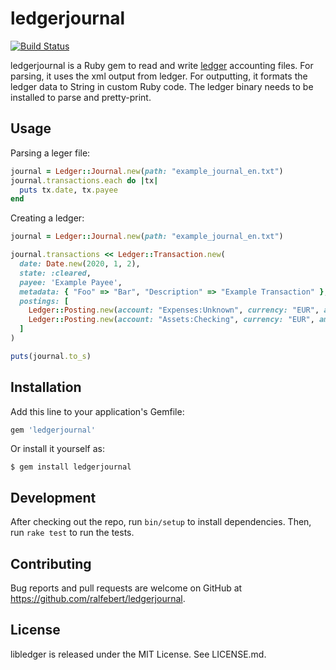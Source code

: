 # ledgerjournal

[![Build Status](https://travis-ci.org/ralfebert/ledgerjournal.svg?branch=master)](https://travis-ci.org/github/ralfebert/ledgerjournal)

ledgerjournal is a Ruby gem to read and write [ledger](https://www.ledger-cli.org/) accounting files.
For parsing, it uses the xml output from ledger. For outputting, it formats the ledger data to String in custom Ruby code.
The ledger binary needs to be installed to parse and pretty-print.

## Usage

Parsing a leger file: 

```ruby
journal = Ledger::Journal.new(path: "example_journal_en.txt")
journal.transactions.each do |tx|
  puts tx.date, tx.payee
end
```

Creating a ledger:

```ruby
journal = Ledger::Journal.new(path: "example_journal_en.txt")

journal.transactions << Ledger::Transaction.new(
  date: Date.new(2020, 1, 2),
  state: :cleared,
  payee: 'Example Payee',
  metadata: { "Foo" => "Bar", "Description" => "Example Transaction" },
  postings: [
    Ledger::Posting.new(account: "Expenses:Unknown", currency: "EUR", amount: BigDecimal('1234.56'), metadata: { "Foo" => "Bar", "Description" => "Example Posting" }),
    Ledger::Posting.new(account: "Assets:Checking", currency: "EUR", amount: BigDecimal('-1234.56'))
  ]
)

puts(journal.to_s)
```


## Installation

Add this line to your application's Gemfile:

```ruby
gem 'ledgerjournal'
```

Or install it yourself as:

    $ gem install ledgerjournal

## Development

After checking out the repo, run `bin/setup` to install dependencies. Then, run `rake test` to run the tests.

## Contributing

Bug reports and pull requests are welcome on GitHub at https://github.com/ralfebert/ledgerjournal.

## License

libledger is released under the MIT License. See LICENSE.md.